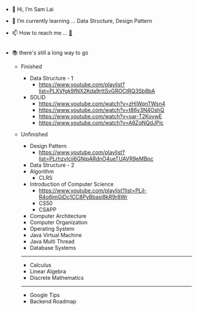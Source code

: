 - 👋 Hi, I’m Sam Lai

- 🌱 I’m currently learning ... Data Structure, Design Pattern

- 📫 How to reach me ... [:e-mail:](mailto:samuel820523@gmail.com)

##

* 📚 there's still a long way to go

   * Finished
      * Data Structure - 1
         * https://www.youtube.com/playlist?list=PLXVfgk9fNX2Kda9rttSvGROCtRQ3Sb8bA
      * SOLID
         * https://www.youtube.com/watch?v=zHiWqnTWsn4
         * https://www.youtube.com/watch?v=t86v3N4OshQ
         * https://www.youtube.com/watch?v=oar-T2KovwE
         * https://www.youtube.com/watch?v=A6ZqNQdJPjc
    
   * Unfinished
      * Design Pattern
         * https://www.youtube.com/playlist?list=PLrhzvIcii6GNjpARdnO4ueTUAVR9eMBpc
      * Data Structure - 2
      * Algorithm
         * CLRS
      * Introduction of Computer Science
         * https://www.youtube.com/playlist?list=PLil-R4o6jmGiDc1CC8PyBbasl8kR9r8Wr
         * CS50
         * CSAPP
      * Computer Architecture
      * Computer Organization
      * Operating System
      * Java Virtual Machine
      * Java Multi Thread
      * Database Systems
      ---
      * Calculus
      * Linear Algebra
      * Discrete Mathematics
      ---
      * Google Tips
      * Backend Roadmap

<!---
- 👀 I’m interested in ... :video_game::books::musical_note:
- 💞️ I’m looking to collaborate on ... job! :smiley:

soranolan/soranolan is a ✨ special ✨ repository because its `README.md` (this file) appears on your GitHub profile.
You can click the Preview link to take a look at your changes.
--->
